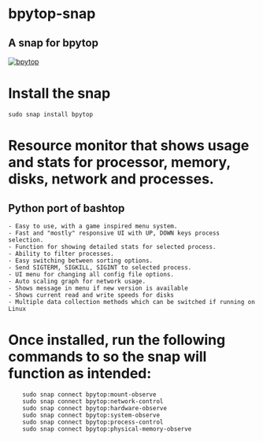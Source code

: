 # bpytop-snap
## A snap for bpytop

[![bpytop](https://snapcraft.io//bpytop/badge.svg)](https://snapcraft.io/bpytop)

# Install the snap

`sudo snap install bpytop`

# Resource monitor that shows usage and stats for processor, memory, disks, network and processes.
## Python port of bashtop
  
    - Easy to use, with a game inspired menu system.
    - Fast and "mostly" responsive UI with UP, DOWN keys process selection.
    - Function for showing detailed stats for selected process.
    - Ability to filter processes.
    - Easy switching between sorting options.
    - Send SIGTERM, SIGKILL, SIGINT to selected process.
    - UI menu for changing all config file options.
    - Auto scaling graph for network usage.
    - Shows message in menu if new version is available
    - Shows current read and write speeds for disks
    - Multiple data collection methods which can be switched if running on Linux
  
# Once installed, run the following commands to so the snap will function as intended:
```        
    sudo snap connect bpytop:mount-observe
    sudo snap connect bpytop:network-control
    sudo snap connect bpytop:hardware-observe
    sudo snap connect bpytop:system-observe
    sudo snap connect bpytop:process-control
    sudo snap connect bpytop:physical-memory-observe
```    
